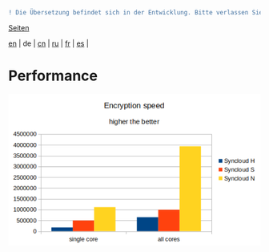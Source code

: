 ```diff
! Die Übersetzung befindet sich in der Entwicklung. Bitte verlassen Sie sich auf die englische Originalversion.
```

[Seiten](https://github.com/syncloud/docs/blob/master/de/index.md#seiten)

[en](https://github.com/syncloud/platform/wiki/Performance) | 
de | 
[cn](https://github.com/syncloud/docs/blob/master/cn/content/Performance.md) | 
[ru](https://github.com/syncloud/docs/blob/master/ru/content/Performance.md) | 
[fr](https://github.com/syncloud/docs/blob/master/fr/content/Performance.md) | 
[es](https://github.com/syncloud/docs/blob/master/es/content/Performance.md) | 

# Performance

![](https://raw.githubusercontent.com/syncloud/platform/master/wiki/images/performance.png)
